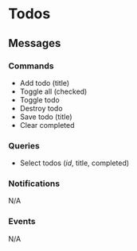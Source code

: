 # Todos

## Messages

### Commands

- Add todo (title)
- Toggle all (checked)
- Toggle todo
- Destroy todo
- Save todo (title)
- Clear completed

### Queries

- Select todos (_id_, title, completed)

### Notifications

N/A

### Events

N/A
